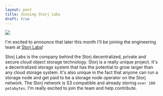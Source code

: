 ```yaml
---
layout: post
title: Joining Storj Labs
draft: true
---
```

![](https://storj.io/img/storj-logo.jpg)

I'm excited to announce that later this month I'll be joining the engineering team at [Storj Labs](https://storj.io)! 

Storj Labs is the company behind the Storj decentralized, private and secure cloud object storage technology. Storj is a really unique project. It's a decentralized storage system that has the potential to grow larger than any cloud storage system. It's also unique in the fact that anyone can run a storage node and get paid to be a storage node operator on the Storj network. The Storj network is S3 compatible and already storing `over 100 petabytes`. I'm really excited to join the team and help contribute.